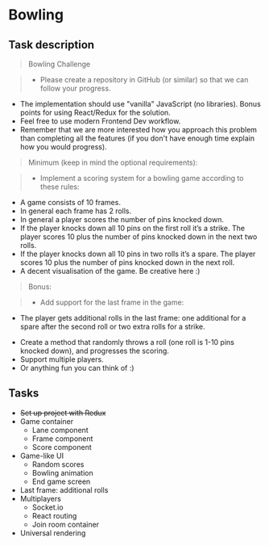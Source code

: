 # Bowling

## Task description
>  Bowling Challenge

>  * Please create a repository in GitHub (or similar) so that we can follow your progress.
* The implementation should use "vanilla" JavaScript (no libraries). Bonus points for using React/Redux for the solution.
* Feel free to use modern Frontend Dev workflow.
* Remember that we are more interested how you approach this problem than completing all the features (if you don't have enough time explain how you would progress).


>  Minimum (keep in mind the optional requirements):

 >  - Implement a scoring system for a bowling game according to these rules:
  - A game consists of 10 frames.
  - In general each frame has 2 rolls.
  - In general a player scores the number of pins knocked down.
  - If the player knocks down all 10 pins on the first roll it’s a strike. The player scores 10 plus the number of pins knocked down in the next two rolls.
  - If the player knocks down all 10 pins in two rolls it’s a spare. The player scores 10 plus the number of pins knocked down in the next roll.
- A decent visualisation of the game. Be creative here :)

>  Bonus:

>  - Add support for the last frame in the game:
 - The player gets additional rolls in the last frame: one additional for a spare after the second roll or two extra rolls for a strike.
* Create a method that randomly throws a roll (one roll is 1-10 pins knocked down), and progresses the scoring.
* Support multiple players.
* Or anything fun you can think of :)


## Tasks
- ~~Set up project with Redux~~
- Game container
  - Lane component
  - Frame component
  - Score component
- Game-like UI
  - Random scores
  - Bowling animation
  - End game screen
- Last frame: additional rolls
- Multiplayers
  - Socket.io
  - React routing
  - Join room container
- Universal rendering
